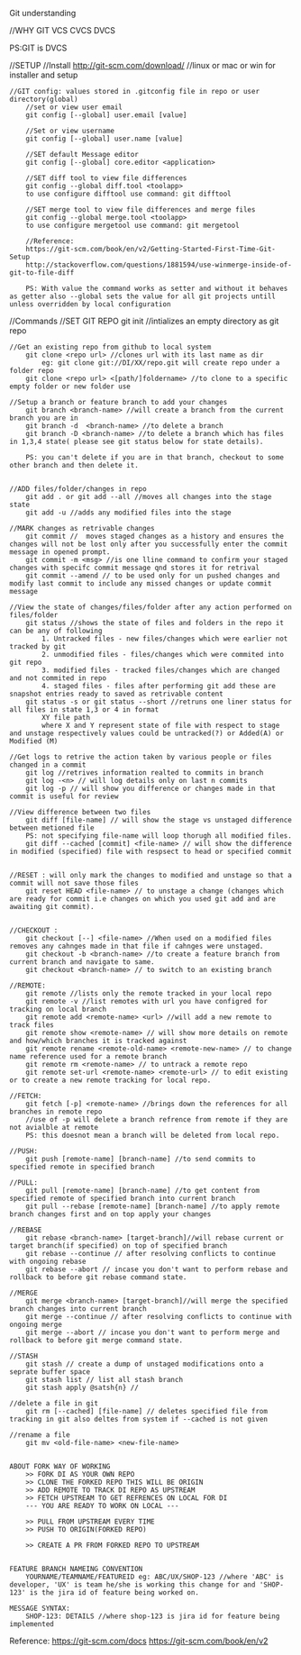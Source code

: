 Git understanding

//WHY GIT
  VCS
  CVCS
  DVCS

PS:GIT is DVCS


//SETUP
 	//Install 
  	http://git-scm.com/download/<os> //linux  or mac or win for installer and setup


  	//GIT config: values stored in .gitconfig file in repo or user directory(global)
		//set or view user email
		git config [--global] user.email [value]

		//Set or view username
		git config [--global] user.name [value]

		//SET default Message editor
		git config [--global] core.editor <application>

		//SET diff tool to view file differences
		git config --global diff.tool <toolapp>
		to use configure difftool use command: git difftool

		//SET merge tool to view file differences and merge files
		git config --global merge.tool <toolapp>
		to use configure mergetool use command: git mergetool

		//Reference: 
		https://git-scm.com/book/en/v2/Getting-Started-First-Time-Git-Setup
		http://stackoverflow.com/questions/1881594/use-winmerge-inside-of-git-to-file-diff

		PS: With value the command works as setter and without it behaves as getter also --global sets the value for all git projects untill unless overridden by local configuration


 //Commands
 	//SET GIT REPO
 		git init //intializes an empty directory as git repo

 	//Get an existing repo from github to local system
		git clone <repo url> //clones url with its last name as dir
			eg: git clone git://DI/XX/repo.git will create repo under a folder repo
		git clone <repo url> <[path/]foldername> //to clone to a specific empty folder or new folder use 

	//Setup a branch or feature branch to add your changes
		git branch <branch-name> //will create a branch from the current branch you are in
		git branch -d  <branch-name> //to delete a branch 
		git branch -D <branch-name> //to delete a branch which has files in 1,3,4 state( please see git status below for state details). 

		PS: you can't delete if you are in that branch, checkout to some other branch and then delete it.


 	//ADD files/folder/changes in repo
 		git add . or git add --all //moves all changes into the stage state
 		git add -u //adds any modified files into the stage 

 	//MARK changes as retrivable changes
 		git commit //  moves staged changes as a history and ensures the changes will not be lost only after you successfully enter the commit message in opened prompt.
 		git commit -m <msg> //is one lline command to confirm your staged changes with specifc commit message qnd stores it for retrival 
 		git commit --amend // to be used only for un pushed changes and modify last commit to include any missed changes or update commit message

 	//View the state of changes/files/folder after any action performed on files/folder
	 	git status //shows the state of files and folders in the repo it can be any of following
		 	1. Untracked files - new files/changes which were earlier not tracked by git
		 	2. unmodified files - files/changes which were commited into git repo
		 	3. modified files - tracked files/changes which are changed and not commited in repo
		 	4. staged files - files after performing git add these are snapshot entries ready to saved as retrivable content
		git status -s or git status --short //retruns one liner status for all files in state 1,3 or 4 in format  
			XY file path
			where X and Y represent state of file with respect to stage and unstage respectively values could be untracked(?) or Added(A) or Modified (M)
	
	//Get logs to retrive the action taken by various people or files changed in a commit
		git log //retrives information realted to commits in branch
		git log -<n> // will log details only on last n commits
		git log -p // will show you difference or changes made in that commit is useful for review

	//View difference between two files
		git diff [file-name] // will show the stage vs unstaged difference between metioned file
		PS: not specifying file-name will loop thorugh all modified files.
		git diff --cached [commit] <file-name> // will show the difference in modified (specified) file with respsect to head or specified commit


	//RESET : will only mark the changes to modified and unstage so that a commit will not save those files
		git reset HEAD <file-name> // to unstage a change (changes which are ready for commit i.e changes on which you used git add and are awaiting git commit).


	//CHECKOUT : 
		git checkout [--] <file-name> //When used on a modified files removes any cahnges made in that file if cahnges were unstaged.
		git checkout -b <branch-name> //to create a feature branch from current branch and navigate to same.
		git checkout <branch-name> // to switch to an existing branch

	//REMOTE:
		git remote //lists only the remote tracked in your local repo
		git remote -v //list remotes with url you have configred for tracking on local branch
		git remote add <remote-name> <url> //will add a new remote to track files
		git remote show <remote-name> // will show more details on remote and how/which branches it is tracked against
		git remote rename <remote-old-name> <remote-new-name> // to change name reference used for a remote branch
		git remote rm <remote-name> // to untrack a remote repo 
		git remote set-url <remote-name> <remote-url> // to edit existing or to create a new remote tracking for local repo.

	//FETCH:
		git fetch [-p] <remote-name> //brings down the references for all branches in remote repo
		//use of -p will delete a branch refrence from remote if they are not avialble at remote
		PS: this doesnot mean a branch will be deleted from local repo.

	//PUSH:
		git push [remote-name] [branch-name] //to send commits to specified remote in specified branch 
	
	//PULL:
		git pull [remote-name] [branch-name] //to get content from specified remote of specified branch into current branch
		git pull --rebase [remote-name] [branch-name] //to apply remote branch changes first and on top apply your changes

	//REBASE
		git rebase <branch-name> [target-branch]//will rebase current or target branch(if specified) on top of specified branch
		git rebase --continue // after resolving conflicts to continue with ongoing rebase
		git rebase --abort // incase you don't want to perform rebase and rollback to before git rebase command state.

	//MERGE
		git merge <branch-name> [target-branch]//will merge the specified branch changes into current branch
		git merge --continue // after resolving conflicts to continue with ongoing merge
		git merge --abort // incase you don't want to perform merge and rollback to before git merge command state.

	//STASH
		git stash // create a dump of unstaged modifications onto a seprate buffer space
		git stash list // list all stash branch
		git stash apply @satsh{n} //

	//delete a file in git
		git rm [--cached] [file-name] // deletes specified file from tracking in git also deltes from system if --cached is not given

	//rename a file
		git mv <old-file-name> <new-file-name>


	ABOUT FORK WAY OF WORKING
		>> FORK DI AS YOUR OWN REPO
		>> CLONE THE FORKED REPO THIS WILL BE ORIGIN
		>> ADD REMOTE TO TRACK DI REPO AS UPSTREAM
		>> FETCH UPSTREAM TO GET REFRENCES ON LOCAL FOR DI
		--- YOU ARE READY TO WORK ON LOCAL ---

		>> PULL FROM UPSTREAM EVERY TIME
		>> PUSH TO ORIGIN(FORKED REPO)

		>> CREATE A PR FROM FORKED REPO TO UPSTREAM 


	FEATURE BRANCH NAMEING CONVENTION
		YOURNAME/TEAMNAME/FEATUREID eg: ABC/UX/SHOP-123 //where 'ABC' is developer, 'UX' is team he/she is working this change for and 'SHOP-123' is the jira id of feature being worked on.

	MESSAGE SYNTAX:
		SHOP-123: DETAILS //where shop-123 is jira id for feature being implemented


Reference:
	https://git-scm.com/docs
	https://git-scm.com/book/en/v2
